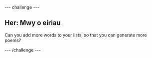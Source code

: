 \--- challenge \---

## Her: Mwy o eiriau

Can you add more words to your lists, so that you can generate more poems?

\--- /challenge \---